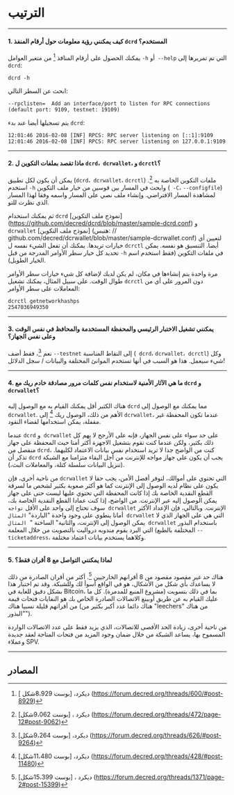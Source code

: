 # <i class="fa fa-desktop"></i> الترتيب

---

#### 1. كيف يمكنني رؤية معلومات حول أرقام المنفذ `dcrd` المستخدم؟

يمكنك الحصول على أرقام المنافذ [^ 8929] من متغير العوامل `-h` أو` --help` التي تم تمريرها إلى `dcrd`:

```no-highlight
dcrd -h
```

ابحث عن السطر التالي:

```no-highlight
--rpclisten=  Add an interface/port to listen for RPC connections (default port: 9109, testnet: 19109)
```

يتم تسجيلها أيضا عند بدء `dcrd`:

```no-highlight
12:01:46 2016-02-08 [INF] RPCS: RPC server listening on [::1]:9109
12:01:46 2016-02-08 [INF] RPCS: RPC server listening on 127.0.0.1:9109
```

---

#### 2. ماذا تقصد بملفات التكوين ل `dcrd`،` dcrwallet`، و `dcrctl`؟

يمكن أن يكون لكل تطبيق (`dcrd`،` dcrwallet`، `dcrctl`) ملفات التكوين الخاصة به [^ 9055]. استخدم `-h` وابحث في المسار بين قوسين من خيار ملف التكوين (` -C`، `--configfile`) لمشاهدة المسار الافتراضي. وإنشاء ملف نصي على المسار واسمه وفقا لهذا المسار الذي نظرت للتو.

ثم يمكنك استخدام `dcrd` [نموذج ملف التكوين] (https://github.com/decred/dcrd/blob/master/sample-dcrd.conf) و` dcrwallet` [نموذج ملف التكوين] (هتبس: // github.com/decred/dcrwallet/blob/master/sample-dcrwallet.conf) لتعيين أي خيارات تريدها. يمكنك أن تفعل الشيء نفسه ل `dcrctl` أيضا. التنسيق هو نفسه. يمكن تحديد كل خيار سطر الأوامر المدرجة من قبل `-h` في ملفات التكوين (فقط استخدم اسم الخيار الطويل).

مرة واحدة يتم إنشاءها في مكان، لم يكن لديك لإضافة كل شيء خيارات سطر الأوامر طوال الوقت. على سبيل المثال، يمكنك تشغيل `dcrctl` دون المرور على أي من المعاملات على سطر الأوامر:

```no-highlight
dcrctl getnetworkhashps
2547036949350
```

---

#### 3. يمكنني تشغيل الاختبار الرئيسي والمحفظة المستخدمة  والمحافظ في نفس الوقت وعلى نفس الجهاز؟

نعم [^ 9264]، فقط أضف `--testnet` إلى النقاط المناسبة (` dcrd`، `dcrwallet`،` dcrctl`) وكل شيء سيعمل. هذا هو السبب في أنها تستخدم الموانئ المختلفة والبيانات / سجل الدلائل!

---

#### 4. ما هي الآثار الأمنية لاستخدام نفس كلمات مرور مصادقة خادم ريك مع `dcrd` و` dcrwallet`؟

هناك الكثير أقل يمكنك القيام به مع الوصول إليه `dcrd` مما يمكنك مع الوصول إلى` dcrwallet`. الأهم من ذلك، الوصول ريك [^ 11480] إلى `dcrwallet`، عندما تكون المحفظة غير مقفلة، يمكن استخدامها لقضاء النقود.

عندما `dcrd` و` dcrwallet` على حد سواء على نفس الجهاز، فإنه على الأرجح لا يهم كل ذلك بكثير، ولكن عندما كنت تقوم بتشغيل الاجهزة أكثر أمنا حيث المحفظة على جهاز منفصل من `dcrd`، كنت من الواضح جدا لا تريد استخدام نفس بيانات الاعتماد لكليهما. تذكر أن `dcrd` يجب أن يكون على جهاز مواجه للإنترنت من أجل البقاء متزامنا مع الشبكة (تنزيل البيانات سلسلة كتلة، والمعاملات البث،).

من ناحية أخرى، فإن `dcrwallet` التي تحتوي على أموالك، لتوفر أفضل الأمن، يجب حقا لا يكون على نظام لديه الوصول إلى الإنترنت كما هو أكثر صعوبة بكثير لشخص ما لسرقة القطع النقدية الخاصة بك إذا كانت المحفظة التي تحتوي عليها ليست حتى على جهاز يمكن الوصول إليه عبر الإنترنت. من الواضح، إذا كنت عمادا القطع النقدية الخاصة بك، سوف تحتاج إلى واحد على الأقل `تواجه dcrwallet` الإنترنت. وبالتالي، فإن الإعداد الأكثر أمانا ينطوي على وجود واحدة "الباردة" `المثال dcrwallet` التي هي على الجهاز الذي لا يمكن الوصول إلى الإنترنت، والثانية" الساخنة "` المثال dcrwallet` باستخدام البذور المختلفة بالطبع) التي البرد يقوم مندوبه درواليت بالتصويت من خلال المعلمة `--ticketaddress`، وكلاهما يستخدم بيانات اعتماد مختلفة.

---

#### 5. لماذا يمكنني التواصل مع 8 أقران فقط؟

هناك حد غير مقصود مقصود من 8 أقرانهم الخارجيين [^ 15399]. أكثر من أقران الصادرة من ذلك لا يساعدك بأي شكل من الأشكال، هو في الواقع أسوأ لك وللشبكة. وقد تم اختبار هذا بشكل دقيق للغاية في Bitcoin، بما في ذلك بتسويت (مشروع المنبع للمدمرة). كل ما عليك القيام به عن طريق أوبينغ الاتصالات الصادرة الخاص بك هو النفايات فتحات قيمة من أقرانهم قليلة نسبيا هناك (هناك دائما عدد أكبر بكثير من "leechers" من هناك "البذور").

من ناحية أخرى، زيادة الحد الأقصى للاتصالات، الذي يزيد فقط على عدد الاتصالات الواردة المسموح بها، يساعد الشبكة من خلال ضمان وجود المزيد من فتحات المتاحة لعقد جديدة وعملاء SPV.

---

## <i class="fa fa-book"></i> المصادر

[^8929]: ديكرد، [بوست 8،929شكل ] (https://forum.decred.org/threads/600/#post-8929)
[^9055]: ديكرد ، [بوست 9،062شكل] (https://forum.decred.org/threads/472/page-12#post-9062)
[^9264]: ديكرد، [بوست 9،264شكل] (https://forum.decred.org/threads/626/#post-9264)
[^11480]: ديكرد، [بوست 11،480شكل] (https://forum.decred.org/threads/428/#post-11480)
[^15399]: ديكرد ، [بوست 15،399شكل] (https://forum.decred.org/threads/1371/page-2#post-15399)

